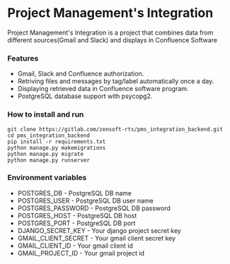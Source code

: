 <h1>Project Management's Integration</h1>

Project Management's Integration is a project that combines data from different sources(Gmail and Slack) and displays in Confluence Software

<h3>Features</h3>

*  Gmail, Slack and Confluence authorization.
*  Retriving files and messages by tag/label automatically once a day.
*  Displaying retrieved data in Confluence software program.
*  PostgreSQL database support with psycopg2.



<h3>How to install and run</h3>

```
git clone https://gitlab.com/zensoft-rts/pms_integration_backend.git
cd pms_integration_backend
pip install -r requirements.txt
python manage.py makemigrations
python manage.py migrate
python manage.py runserver
```


<h3>Environment variables</h3>

* POSTGRES_DB - PostgreSQL DB name
* POSTGRES_USER - PostgreSQL DB user name
* POSTGRES_PASSWORD - PostgreSQL DB password
* POSTGRES_HOST - PostgreSQL DB host
* POSTGRES_PORT - PostgreSQL DB port
* DJANGO_SECRET_KEY - Your django project secret key
* GMAIL_CLIENT_SECRET - Your gmail client secret key
* GMAIL_CLIENT_ID - Your gmail client id
* GMAIL_PROJECT_ID - Your gmail project id 


